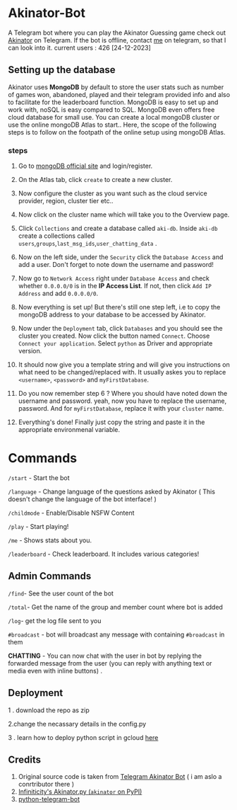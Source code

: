 # Akinator-Bot
A Telegram bot where you can play the Akinator Guessing game
check out [Akinator](https://telegram.me/Akinatorq_bot) on Telegram.
If the bot is offline, contact [me](https://telegram.me/blacknut1803) on telegram, so that I can look into it.
current users : 426 [24-12-2023] 





## Setting up the database

Akinator uses **MongoDB** by default to store the user stats such as number of games won, abandoned, played and their telegram provided info and also to facilitate for the leaderboard function. MongoDB is easy to set up and work with, noSQL is easy compared to SQL. MongoDB even offers free cloud database for small use. You can create a local mongoDB cluster or use the online mongoDB Atlas to start.. Here, the scope of the following steps is to follow on the footpath of the online setup using mongoDB Atlas.

### steps

1) Go to [mongoDB official site](https://www.mongodb.com/) and login/register.

2) On the Atlas tab, click `create` to create a new cluster.

3) Now configure the cluster as you want such as the cloud service provider, region, cluster tier etc..

4) Now click on the cluster name which will take you to the Overview page.

5) Click `Collections` and create a database called `aki-db`. Inside `aki-db` create a collections called `users`,`groups`,`last_msg_ids`,`user_chatting_data` .

6) Now on the left side, under the `Security` click the `Database Access` and add a user. Don't forget to note down the username and password!

7) Now go to `Network Access` right under `Database Access` and check whether `0.0.0.0/0` is in the **IP Access List**. If not, then click `Add IP Address` and add `0.0.0.0/0`.

8) Now everything is set up! But there's still one step left, i.e to copy the mongoDB address to your database to be accessed by Akinator.

9) Now under the `Deployment` tab, click `Databases` and you should see the cluster you created. Now click the button named `Connect`. Choose `Connect your application`. Select `python` as Driver and appropriate version.

10) It should now give you a template string and will give you instructions on what need to be changed/replaced with. It usually askes you to replace `<username>`, `<password>` and `myFirstDatabase`.

11) Do you now remember step 6 ? Where you should have noted down the username and password. yeah, now you have to replace the username, password. And for `myFirstDatabase`, replace it with your `cluster` name.

12) Everything's done! Finally just copy the string and paste it in the appropriate environmenal variable.


 
# Commands
`/start` - Start the bot

`/language` - Change language of the questions asked by Akinator ( This doesn't change the language of the bot interface! )

`/childmode` - Enable/Disable NSFW Content

`/play` - Start playing!

`/me` - Shows stats about you.

`/leaderboard` - Check leaderboard. It includes various categories!
## Admin Commands 

`/find`- See the user count of the bot

`/total`- Get the name of the group and member count where bot is added 

`/log`- get the log file sent to you 

`#broadcast` - bot will broadcast any message with containing `#broadcast` in them 

**CHATTING** -  You can now chat with the user in bot by replying the forwarded message from the user (you can reply with anything text or media even with inline buttons) .


## Deployment 
1 . download the repo as zip

2.change the necassary details in the config.py 
 
3 . learn how to deploy python script in gcloud [here](https://youtu.be/lEKp2O7MTfY?si=p2VYayICKKIxieKq)
 

## Credits

 1. Original source code is taken from  [Telegram Akinator Bot](https://github.com/adenosinetp10/Akinator-Bot) ( i am aslo a conrtributor there )
 3. [Infiniticity's Akinator.py (`akinator` on PyPI)](https://github.com/Infiniticity/akinator.py)
 4. [python-telegram-bot](https://github.com/python-telegram-bot/python-telegram-bot)
 
